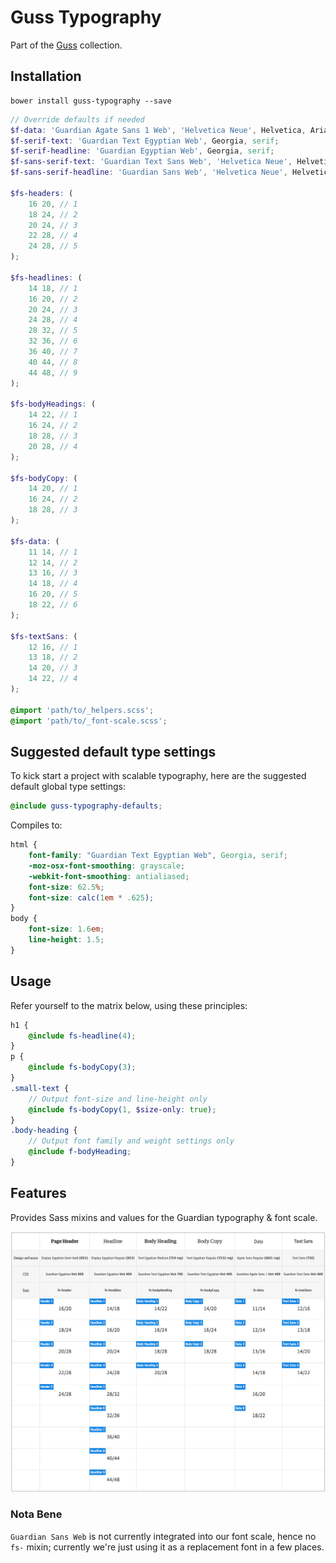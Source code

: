 # Guss Typography

Part of the [Guss](https://github.com/guardian/guss) collection.

## Installation

```
bower install guss-typography --save
```

```scss
// Override defaults if needed
$f-data: 'Guardian Agate Sans 1 Web', 'Helvetica Neue', Helvetica, Arial, 'Lucida Grande', sans-serif;
$f-serif-text: 'Guardian Text Egyptian Web', Georgia, serif;
$f-serif-headline: 'Guardian Egyptian Web', Georgia, serif;
$f-sans-serif-text: 'Guardian Text Sans Web', 'Helvetica Neue', Helvetica, Arial, 'Lucida Grande', sans-serif;
$f-sans-serif-headline: 'Guardian Sans Web', 'Helvetica Neue', Helvetica, Arial, 'Lucida Grande', sans-serif;

$fs-headers: (
    16 20, // 1
    18 24, // 2
    20 24, // 3
    22 28, // 4
    24 28, // 5
);

$fs-headlines: (
    14 18, // 1
    16 20, // 2
    20 24, // 3
    24 28, // 4
    28 32, // 5
    32 36, // 6
    36 40, // 7
    40 44, // 8
    44 48, // 9
);

$fs-bodyHeadings: (
    14 22, // 1
    16 24, // 2
    18 28, // 3
    20 28, // 4
);

$fs-bodyCopy: (
    14 20, // 1
    16 24, // 2
    18 28, // 3
);

$fs-data: (
    11 14, // 1
    12 14, // 2
    13 16, // 3
    14 18, // 4
    16 20, // 5
    18 22, // 6
);

$fs-textSans: (
    12 16, // 1
    13 18, // 2
    14 20, // 3
    14 22, // 4
);

@import 'path/to/_helpers.scss';
@import 'path/to/_font-scale.scss';
```

## Suggested default type settings

To kick start a project with scalable typography,
here are the suggested default global type settings:

```scss
@include guss-typography-defaults;
```

Compiles to:

```css
html {
    font-family: "Guardian Text Egyptian Web", Georgia, serif;
    -moz-osx-font-smoothing: grayscale;
    -webkit-font-smoothing: antialiased;
    font-size: 62.5%;
    font-size: calc(1em * .625);
}
body {
    font-size: 1.6em;
    line-height: 1.5;
}
```

## Usage

Refer yourself to the matrix below, using these principles:

```scss
h1 {
    @include fs-headline(4);
}
p {
    @include fs-bodyCopy(3);
}
.small-text {
    // Output font-size and line-height only
    @include fs-bodyCopy(1, $size-only: true);
}
.body-heading {
    // Output font family and weight settings only
    @include f-bodyHeading;
}
```

## Features

Provides Sass mixins and values for the Guardian typography & font scale.

![Font scale](font-scale.png)

### Nota Bene

`Guardian Sans Web` is not currently integrated into our font scale, hence no `fs-` mixin; currently we're just using it as a replacement font in a few places.
